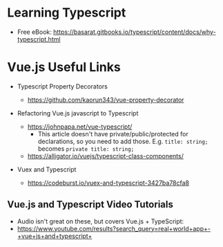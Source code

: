 # Learning Typescript
* Free eBook: https://basarat.gitbooks.io/typescript/content/docs/why-typescript.html

# Vue.js Useful Links
* Typescript Property Decorators
  * https://github.com/kaorun343/vue-property-decorator
  
* Refactoring Vue.js javascript to Typescript
  * https://johnpapa.net/vue-typescript/
    * This article doesn't have private/public/protected for declarations, so you need to add those. E.g. `title: string;` becomes `private title: string;`
  * https://alligator.io/vuejs/typescript-class-components/
  
* Vuex and Typescript  
  * https://codeburst.io/vuex-and-typescript-3427ba78cfa8
  
## Vue.js and Typescript Video Tutorials
 * Audio isn't great on these, but covers Vue.js + TypeScript:
 * https://www.youtube.com/results?search_query=real+world+app+-+vue+js+and+typescript+
